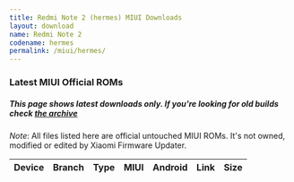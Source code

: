 ```yaml
---
title: Redmi Note 2 (hermes) MIUI Downloads
layout: download
name: Redmi Note 2
codename: hermes
permalink: /miui/hermes/
---
```

### Latest MIUI Official ROMs
##### This page shows latest downloads only. If you're looking for old builds check [the archive](/archive/miui/hermes/)
*Note*: All files listed here are official untouched MIUI ROMs. It's not owned, modified or edited by Xiaomi Firmware Updater.


<div class="table-responsive-md" id="table-wrapper">
<table id="miui" class="compact table table-striped table-hover table-sm">
    <thead class="thead-dark">
        <tr>
            <th>Device</th>
            <th>Branch</th>
            <th>Type</th>
            <th>MIUI</th>
            <th>Android</th>
            <th>Link</th>
            <th>Size</th>
        </tr>
    </thead>
    <script>loadMiuiDownloads('hermes')</script>
</table>
</div>


